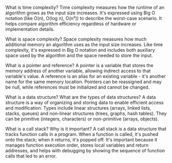 What is time complexity?
Time complexity measures how the runtime of an algorithm grows as the input size increases. It's expressed using Big O notation (like O(n), O(log n), O(n²)) to describe the worst-case scenario. It helps compare algorithm efficiency regardless of hardware or implementation details.

What is space complexity?
Space complexity measures how much additional memory an algorithm uses as the input size increases. Like time complexity, it's expressed in Big O notation and includes both auxiliary space used by the algorithm and the space needed to store the input.

What is a pointer and reference?
A pointer is a variable that stores the memory address of another variable, allowing indirect access to that variable's value. A reference is an alias for an existing variable - it's another name for the same memory location. Pointers can be reassigned and may be null, while references must be initialized and cannot be changed.

What is a data structure? What are the types of data structures?
A data structure is a way of organizing and storing data to enable efficient access and modification. Types include linear structures (arrays, linked lists, stacks, queues) and non-linear structures (trees, graphs, hash tables). They can be primitive (integers, characters) or non-primitive (arrays, objects).

What is a call stack? Why is it important?
A call stack is a data structure that tracks function calls in a program. When a function is called, it's pushed onto the stack; when it returns, it's popped off. It's important because it manages function execution order, stores local variables and return addresses, and helps with debugging by showing the sequence of function calls that led to an error.